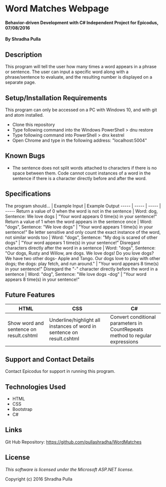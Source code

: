 # Word Matches Webpage

#### Behavior-driven Development with C# Independent Project for Epicodus, 07/08/2016

#### By Shradha Pulla

## Description

This program will tell the user how many times a word appears in a phrase or sentence. The user can input a specific word along with a phrase/sentence to evaluate, and the resulting number is displayed on a separate page.

## Setup/Installation Requirements

This program can only be accessed on a PC with Windows 10, and with git and atom installed.

* Clone this repository
* Type following command into the Windows PowerShell > dnu restore
* Type following command into PowerShell > dnx kestrel
* Open Chrome and type in the following address: "localhost:5004"

## Known Bugs

* The sentence does not split words attached to characters if there is no space between them. Code cannot count instances of a word in the sentence if there is a character directly before and after the word.

## Specifications

The program should... | Example Input | Example Output
----- | ----- | ----- | -----
Return a value of 0 when the word is not in the sentence | Word: dog, Sentence: We love dogs | "Your word appears 0 time(s) in your sentence!"
Return a value of 1 when the word appears in the sentence once | Word: "dogs", Sentence: "We love dogs" | "Your word appears 1 time(s) in your sentence!"
Be letter sensitive and only count the exact instance of the word, not similar words too | Word: "dogs", Sentence: "My dog is scared of other dogs" | "Your word appears 1 time(s) in your sentence!"
Disregard characters directly after the word in a sentence | Word: "dogs", Sentence: "Our dogs, Rusty and Willow, are dogs. We love dogs! Do you love dogs? We have two other dogs- Apple and Tango. Our dogs love to play with other dogs; the dogs: play fetch, and run around." | "Your word appears 8 time(s) in your sentence!"
Disregard the "-" character directly before the word in a sentence | Word: "dog", Sentence: "We love dogs -dog" | "Your word appears 8 time(s) in your sentence!"

## Future Features

HTML | CSS | C#
----- | ----- | -----
Show word and sentence on result.cshtml | Underline/highlight all instances of word in sentence on result.cshtml | Convert conditional parameters in CountRepeats method to regular expressions

## Support and Contact Details

Contact Epicodus for support in running this program.

## Technologies Used

* HTML
* CSS
* Bootstrap
* C#

## Links

Git Hub Repository: https://github.com/pullashradha/WordMatches

## License

*This software is licensed under the Microsoft ASP.NET license.*

Copyright (c) 2016 Shradha Pulla
